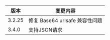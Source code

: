 | 版本   | 变更内容                       |
| ------ | ------------------------------ |
| 3.2.25 | 修复 Base64 urlsafe 兼容性问题 |
| 3.4.0  | 支持JSON请求                   |
